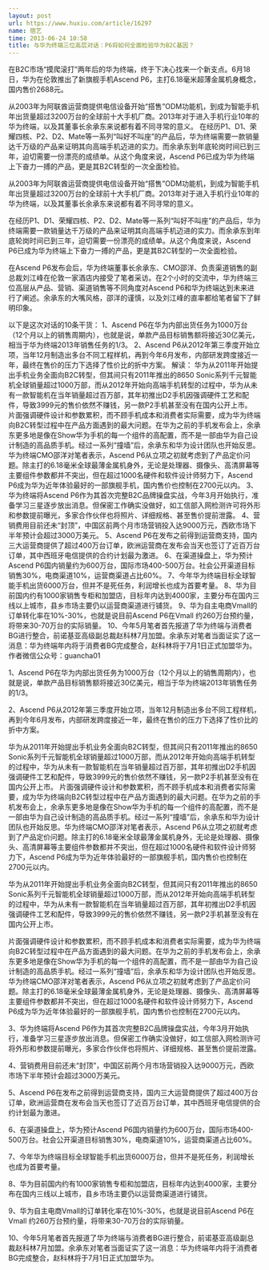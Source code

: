```yaml
---
layout: post
url: https://www.huxiu.com/article/16297
name: 宿艺
time: 2013-06-24 10:58
title: 与华为终端三位高层对话：P6将如何全面检验华为B2C基因？
---
```

在B2C市场“摸爬滚打”两年后的华为终端，终于下决心找来一个新支点。6月18日，华为在伦敦推出了新旗舰手机Ascend P6，主打6.18毫米超薄金属机身概念，国内售价2688元。

从2003年为阿联酋运营商提供电信设备开始“搭售”ODM功能机，到成为智能手机年出货量超过3200万台的全球前十大手机厂商。2013年对于进入手机行业10年的华为终端，以及其董事长余承东来说都有着不同寻常的意义。 在经历P1、D1、荣耀四核、P2、D2、Mate等一系列“叫好不叫座”的产品后，华为终端需要一款销量达千万级的产品来证明其向高端手机迈进的实力。而余承东到年底轮岗时间已到三年，迫切需要一份漂亮的成绩单。从这个角度来说，Ascend P6已成为华为终端上下奋力一搏的产品，更是其B2C转型的一次全面检验。

从2003年为阿联酋运营商提供电信设备开始“搭售”ODM功能机，到成为智能手机年出货量超过3200万台的全球前十大手机厂商。2013年对于进入手机行业10年的华为终端，以及其董事长余承东来说都有着不同寻常的意义。

在经历P1、D1、荣耀四核、P2、D2、Mate等一系列“叫好不叫座”的产品后，华为终端需要一款销量达千万级的产品来证明其向高端手机迈进的实力。而余承东到年底轮岗时间已到三年，迫切需要一份漂亮的成绩单。从这个角度来说，Ascend P6已成为华为终端上下奋力一搏的产品，更是其B2C转型的一次全面检验。

在Ascend P6发布会后，华为终端董事长余承东、CMO邵洋、负责渠道销售的副总裁刘江峰在伦敦一家酒店内接受了笔者采访。在2个小时的交流中，华为终端三位高层从产品、营销、渠道销售等不同角度对Ascend P6和华为终端达到未来进行了阐述。余承东的大嘴风格，邵洋的谨慎，以及刘江峰的直率都给笔者留下了鲜明印象。

以下是这次对话的10条干货： 1、Ascend P6在华为内部出货任务为1000万台（12个月以上的销售周期内），也就是说，单款产品目标销售额将接近30亿美元，相当于华为终端2013年销售任务的1/3。 2、Ascend P6从2012年第三季度开始立项，当年12月制造出多台不同工程样机，再到今年6月发布，内部研发跨度接近一年，最终在售价的压力下选择了性价比的折中方案。 解读： 华为从2011年开始提出手机业务全面向B2C转型，但其间只有2011年推出的8650 Sonic系列千元智能机全球销量超过1000万部，而从2012年开始向高端手机转型的过程中，华为从未有一款智能机在当年销量超过百万部，其年初推出D2手机因强调硬件工艺和配件，导致3999元的售价依然不赚钱，另一款P2手机甚至没有在国内公开上市。 片面强调硬件设计和参数累积，而不顾手机成本和消费者实际需要，成为华为终端向B2C转型过程中在产品方面遇到的最大问题。在华为之前的手机发布会上，余承东更多地是像在Show华为手机的每一个组件的高配置，而不是一部由华为自己设计制造的高品质手机。经过一系列“撞墙”后，余承东和华为设计团队也开始反思。华为终端CMO邵洋对笔者表示，Ascend P6从立项之初就考虑到了产品定价问题。除主打的6.18毫米全球最薄金属机身外，无论是处理器、摄像头、高清屏幕等主要组件参数都并不突出，但在超过1000名硬件和软件设计师努力下，Ascend P6成为华为近年体验最好的一部旗舰手机，国内售价也控制在2700元以内。 3、华为终端将Ascend P6作为其首次完整B2C品牌操盘实战，今年3月开始执行，准备学习三星逐步放出消息。但保密工作确实没做好，如工信部入网检测许可将外形和参数提前曝光，多家合作伙伴也将照片、详细规格、甚至售价提前泄露。 4、营销费用目前还未“封顶”，中国区前两个月市场营销投入达9000万元，西欧市场下半年预计会超过3000万美元。 5、Ascend P6在发布之前得到运营商支持，国内三大运营商提供了超过400万台订单，欧洲运营商在发布会当天也签订了近百万台订单，其中西班牙电信提供的合约计划最为激进。 6、在渠道操盘上，华为预计Ascend P6国内销量约为600万台，国际市场400-500万台。社会公开渠道目标销售30%，电商渠道10%，运营商渠道占比60%。 7、今年华为终端目标全球智能手机出货6000万台，但并不是死任务，利润增长也成为首要考量。 8、华为目前国内约有1000家销售专柜和加盟店，目标年内达到4000家，主要分布在国内三线以上城市，县乡市场主要仍以运营商渠道进行铺货。 9、华为自主电商Vmall的订单转化率在10%-30%，也就是说目前Ascend P6在Vmall 约260万台预约量，将带来30-70万台的实际销量。 10、今年5月笔者首先报道了华为终端与消费者BG进行整合，前诺基亚高级副总裁赵科林7月加盟。余承东对笔者当面证实了这一消息：华为终端年内将于消费者BG完成整合，赵科林将于7月1日正式加盟华为。 作者微信公众号：guancha01

1、Ascend P6在华为内部出货任务为1000万台（12个月以上的销售周期内），也就是说，单款产品目标销售额将接近30亿美元，相当于华为终端2013年销售任务的1/3。

2、Ascend P6从2012年第三季度开始立项，当年12月制造出多台不同工程样机，再到今年6月发布，内部研发跨度接近一年，最终在售价的压力下选择了性价比的折中方案。

华为从2011年开始提出手机业务全面向B2C转型，但其间只有2011年推出的8650 Sonic系列千元智能机全球销量超过1000万部，而从2012年开始向高端手机转型的过程中，华为从未有一款智能机在当年销量超过百万部，其年初推出D2手机因强调硬件工艺和配件，导致3999元的售价依然不赚钱，另一款P2手机甚至没有在国内公开上市。 片面强调硬件设计和参数累积，而不顾手机成本和消费者实际需要，成为华为终端向B2C转型过程中在产品方面遇到的最大问题。在华为之前的手机发布会上，余承东更多地是像在Show华为手机的每一个组件的高配置，而不是一部由华为自己设计制造的高品质手机。经过一系列“撞墙”后，余承东和华为设计团队也开始反思。华为终端CMO邵洋对笔者表示，Ascend P6从立项之初就考虑到了产品定价问题。除主打的6.18毫米全球最薄金属机身外，无论是处理器、摄像头、高清屏幕等主要组件参数都并不突出，但在超过1000名硬件和软件设计师努力下，Ascend P6成为华为近年体验最好的一部旗舰手机，国内售价也控制在2700元以内。

华为从2011年开始提出手机业务全面向B2C转型，但其间只有2011年推出的8650 Sonic系列千元智能机全球销量超过1000万部，而从2012年开始向高端手机转型的过程中，华为从未有一款智能机在当年销量超过百万部，其年初推出D2手机因强调硬件工艺和配件，导致3999元的售价依然不赚钱，另一款P2手机甚至没有在国内公开上市。

片面强调硬件设计和参数累积，而不顾手机成本和消费者实际需要，成为华为终端向B2C转型过程中在产品方面遇到的最大问题。在华为之前的手机发布会上，余承东更多地是像在Show华为手机的每一个组件的高配置，而不是一部由华为自己设计制造的高品质手机。经过一系列“撞墙”后，余承东和华为设计团队也开始反思。华为终端CMO邵洋对笔者表示，Ascend P6从立项之初就考虑到了产品定价问题。除主打的6.18毫米全球最薄金属机身外，无论是处理器、摄像头、高清屏幕等主要组件参数都并不突出，但在超过1000名硬件和软件设计师努力下，Ascend P6成为华为近年体验最好的一部旗舰手机，国内售价也控制在2700元以内。

3、华为终端将Ascend P6作为其首次完整B2C品牌操盘实战，今年3月开始执行，准备学习三星逐步放出消息。但保密工作确实没做好，如工信部入网检测许可将外形和参数提前曝光，多家合作伙伴也将照片、详细规格、甚至售价提前泄露。

4、营销费用目前还未“封顶”，中国区前两个月市场营销投入达9000万元，西欧市场下半年预计会超过3000万美元。

5、Ascend P6在发布之前得到运营商支持，国内三大运营商提供了超过400万台订单，欧洲运营商在发布会当天也签订了近百万台订单，其中西班牙电信提供的合约计划最为激进。

6、在渠道操盘上，华为预计Ascend P6国内销量约为600万台，国际市场400-500万台。社会公开渠道目标销售30%，电商渠道10%，运营商渠道占比60%。

7、今年华为终端目标全球智能手机出货6000万台，但并不是死任务，利润增长也成为首要考量。

8、华为目前国内约有1000家销售专柜和加盟店，目标年内达到4000家，主要分布在国内三线以上城市，县乡市场主要仍以运营商渠道进行铺货。

9、华为自主电商Vmall的订单转化率在10%-30%，也就是说目前Ascend P6在Vmall 约260万台预约量，将带来30-70万台的实际销量。

10、今年5月笔者首先报道了华为终端与消费者BG进行整合，前诺基亚高级副总裁赵科林7月加盟。余承东对笔者当面证实了这一消息：华为终端年内将于消费者BG完成整合，赵科林将于7月1日正式加盟华为。

